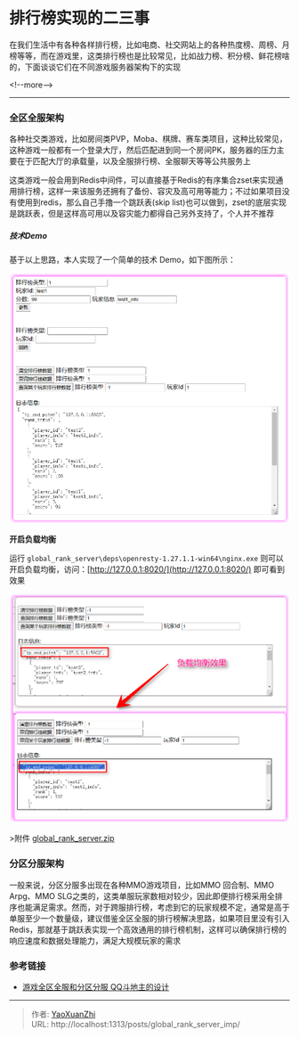 # 排行榜实现的二三事


在我们生活中有各种各样排行榜，比如电商、社交网站上的各种热度榜、周榜、月榜等等，而在游戏里，这类排行榜也是比较常见，比如战力榜、积分榜、鲜花榜啥的，下面谈谈它们在不同游戏服务器架构下的实现

&lt;!--more--&gt;

---

### 全区全服架构
各种社交类游戏，比如房间类PVP，Moba、棋牌、赛车类项目，这种比较常见，这种游戏一般都有一个登录大厅，然后匹配进到同一个房间PK，服务器的压力主要在于匹配大厅的承载量，以及全服排行榜、全服聊天等等公共服务上

这类游戏一般会用到Redis中间件，可以直接基于Redis的有序集合zset来实现通用排行榜，这样一来该服务还拥有了备份、容灾及高可用等能力；不过如果项目没有使用到redis，那么自己手撸一个跳跃表(skip list)也可以做到，zset的底层实现是跳跃表，但是这样高可用以及容灾能力都得自己另外支持了，个人并不推荐

##### 技术Demo
基于以上思路，本人实现了一个简单的技术 Demo，如下图所示：

![基于flask实现的全区全服排行榜Demo](/assets/2020-05-19/17898798.png)

**开启负载均衡**

运行 `global_rank_server\deps\openresty-1.27.1.1-win64\nginx.exe` 则可以开启负载均衡，访问：[http://127.0.0.1:8020/](http://127.0.0.1:8020/) 即可看到效果

![负载均衡后的效果](/assets/2020-05-19/17898710.png)

&gt;附件 [global_rank_server.zip](/assets/2020-05-19/global_rank_server.zip)

### 分区分服架构
一般来说，分区分服多出现在各种MMO游戏项目，比如MMO 回合制、MMO Arpg、MMO SLG之类的，这类单服玩家数相对较少，因此即便排行榜采用全排序也能满足需求。然而，对于跨服排行榜，考虑到它的玩家规模不定，通常是高于单服至少一个数量级，建议借鉴全区全服的排行榜解决思路，如果项目里没有引入Redis，那就基于跳跃表实现一个高效通用的排行榜机制，这样可以确保排行榜的响应速度和数据处理能力，满足大规模玩家的需求

### 参考链接
 - [游戏全区全服和分区分服 QQ斗地主的设计](https://www.cnblogs.com/MYSQLZOUQI/p/8149080.html)

---

> 作者: [YaoXuanZhi](https://github.com/YaoXuanZhi)  
> URL: http://localhost:1313/posts/global_rank_server_imp/  

